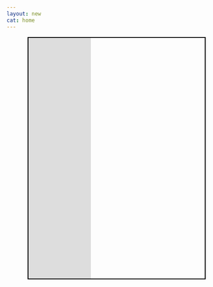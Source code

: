```yaml
---
layout: new
cat: home
---
```

<div style="border: 2px solid Black; overflow: hidden; margin: 15px auto; max-width: 80%; max-height: 80%;">
<iframe scrolling="no" src="http://www.atlantajcc.org/pldb-live/bbyo-co-ed-fall-flag-football-league-37023/?back=pldb_active" style="border: 0px none; margin-left: -260px; margin-right: -260px; height: 700px; margin-top: -150px; width: 100%;">
</iframe>
</div>
